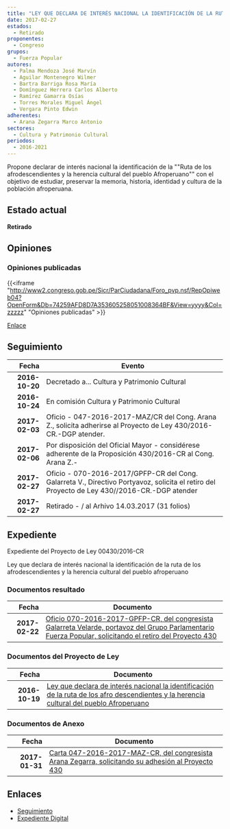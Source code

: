 ```yaml
---
title: "LEY QUE DECLARA DE INTERÉS NACIONAL LA IDENTIFICACIÓN DE LA RUTA DE LOS AFRODESCENDIENTES Y LA HERENCIA CULTURAL DEL PUEBLO AFROPERUANO"
date: 2017-02-27
estados: 
  - Retirado
proponentes: 
  - Congreso
grupos: 
  - Fuerza Popular
autores: 
  - Palma Mendoza José Marvín
  - Aguilar Montenegro Wilmer
  - Bartra Barriga Rosa María
  - Domínguez Herrera Carlos Alberto
  - Ramírez Gamarra Osías
  - Torres Morales Miguel Ángel
  - Vergara Pinto Edwin
adherentes: 
  - Arana Zegarra Marco Antonio
sectores: 
  - Cultura y Patrimonio Cultural
periodos: 
  - 2016-2021
---
```


Propone declarar de interés nacional la identificación de la ""Ruta de los afrodescendientes y la herencia cultural del pueblo Afroperuano"" con el objetivo de estudiar, preservar la memoria, historia, identidad y cultura de la población afroperuana.


## Estado actual

**Retirado**

## Opiniones

### Opiniones publicadas

{{<iframe "http://www2.congreso.gob.pe/Sicr/ParCiudadana/Foro_pvp.nsf/RepOpiweb04?OpenForm&Db=74259AFD8D7A353605258051008364BF&View=yyyy&Col=zzzzz" "Opiniones publicadas" >}}

[Enlace](http://www2.congreso.gob.pe/Sicr/ParCiudadana/Foro_pvp.nsf/RepOpiweb04?OpenForm&Db=74259AFD8D7A353605258051008364BF&View=yyyy&Col=zzzzz)

## Seguimiento

| Fecha | Evento |
|------:|--------|
| **2016-10-20** | Decretado a... Cultura y Patrimonio Cultural|
| **2016-10-24** | En comisión Cultura y Patrimonio Cultural|
| **2017-02-03** | Oficio - 047-2016-2017-MAZ/CR del Cong. Arana Z., solicita adherirse al Proyecto de Ley 430/2016-CR.-DGP atender.|
| **2017-02-06** | Por disposición del Oficial Mayor - considérese adherente de la Proposición 430/2016-CR al Cong. Arana Z.-|
| **2017-02-27** | Oficio - 070-2016-2017/GPFP-CR del Cong. Galarreta V., Directivo Portyavoz, solicita el retiro del Proyecto de Ley 430//2016-CR.-DGP atender|
| **2017-02-27** | Retirado - / al Arhivo 14.03.2017 (31 folios)|


## Expediente

Expediente del Proyecto de Ley 00430/2016-CR

Ley que declara de interés nacional la identificación de la ruta de los afrodescendientes y la herencia cultural del pueblo afroperuano


### Documentos resultado

| Fecha | Documento |
|------:|--------|
| **2017-02-22** | [Oficio 070-2016-2017-GPFP-CR, del congresista Galarreta Velarde, portavoz del Grupo Parlamentario Fuerza Popular, solicitando el retiro del Proyecto 430](http://www.leyes.congreso.gob.pe/Documentos/2016_2021/Oficios/Grupos_Parlamentarios/OFICIO-070-2016-2017-GPFP-CR.pdf) |

### Documentos del Proyecto de Ley

| Fecha | Documento |
|------:|--------|
| **2016-10-19** | [Ley que declara de interés nacional la identificación de la ruta de los afro descendientes y la herencia cultural del pueblo Afroperuano](http://www.leyes.congreso.gob.pe/Documentos/2016_2021/Proyectos_de_Ley_y_de_Resoluciones_Legislativas/PL0043020161019...pdf) |

### Documentos de Anexo

| Fecha | Documento |
|------:|--------|
| **2017-01-31** | [Carta 047-2016-2017-MAZ-CR, del congresista Arana Zegarra, solicitando su adhesión al Proyecto 430](http://www.leyes.congreso.gob.pe/Documentos/2016_2021/Oficios/Congresistas/CARTA-047-2016-2017-MAZ-CR.pdf) |

## Enlaces 

- [Seguimiento](http://www2.congreso.gob.pe/Sicr/TraDocEstProc/CLProLey2016.nsf/f7fff46988ca05b1052578e100829cc7/8f723e57be7102f005258051007f0cb1?OpenDocument)
- [Expediente Digital](http://www2.congreso.gob.pehttp://www2.congreso.gob.pe/Sicr/TraDocEstProc/CLProLey2016.nsf/f7fff46988ca05b1052578e100829cc7/8f723e57be7102f005258051007f0cb1?OpenDocument&Click=05257FB7005EB655.eb71d0cf91d8294e05256cdf006b5706/$Body/0.1C6C)
